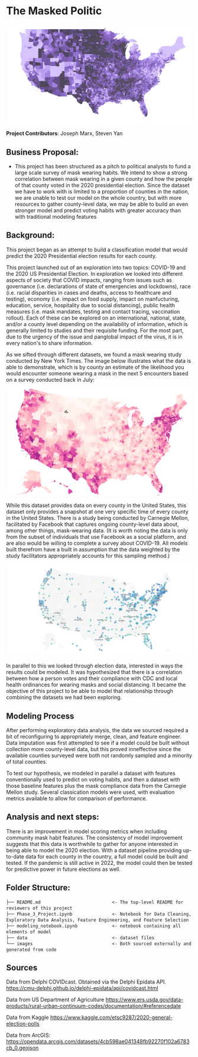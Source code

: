 # The Masked Politic
![country](images/county_conf_by_pop.png)

**Project Contributors**:  Joseph Marx, Steven Yan

## Business Proposal:
- This project has been structured as a pitch to political analysts to fund a large scale survey of mask wearing habits. We intend to show a strong correlation between mask wearing in a given county and how the people of that county voted in the 2020 presidential election. Since the dataset we have to work with is limited to a proportion of counties in the nation, we are unable to test our model on the whole country, but with more resources to gather county-level data, we may be able to build an even stronger model and predict voting habits with greater accuracy than with traditional modeling features

## Background:

This project began as an attempt to build a classification model that would predict the 2020 Presidential election results for each county. 

This project launched out of an exploration into two topics: COVID-19 and the 2020 US Presidential Election. In exploration we looked into different aspects of society that COVID impacts, ranging from issues such as governance (i.e. declarations of state of emergencies and lockdowns), race (i.e. racial disparities in cases and deaths, access to healthcare and testing), economy (i.e. impact on food supply, impact on manfucturing, education, service, hospitality due to social distancing), public health measures (i.e. mask mandates, testing and contact tracing, vaccination rollout).  Each of these can be explored on an international, national, state, and/or a county level depending on the availability of information, which is generally limited to studies and their requisite funding. For the most part, due to the urgency of the issue and panglobal impact of the virus, it is in every nation's to share information.

As we sifted through different datasets, we found a mask wearing study conducted by New York Times. The image below illustrates what the data is able to demonstrate, which is by county an estimate of the likelihood you would encounter someone wearing a mask in the next 5 encounters based on a survey conducted back in July:

<img src='images/fb_mask_data.png'>

While this dataset provides data on every county in the United States, this dataset only provides a snapshot at one very specific time of every county in the United States.  There is a study being conducted by Carnegie Mellon, facilitated by Facebook that captures ongoing county-level data about, among other things, mask-wearing data. (It is worth noting the data is only from the subset of individuals that use Facebook as a social platform, and are also would be willing to complete a survey about COVID-19. All models built therefrom have a built in assumption that the data weighted by the study facilitators appropriately accounts for this sampling method.)

<img src='images/delphi_dec.png'>

In parallel to this we looked through election data, interested in ways the results could be modeled. It was hypothesized that there is a correlation between how a person votes and their compliance with CDC and local health ordinances for wearing masks and social distancing. It became the objective of this project to be able to model that relationship through combining the datasets we had been exploring.

## Modeling Process
After performing exploratory data analysis, the data we sourced required a bit of reconfiguring to appropriately merge, clean, and feature engineer. Data imputation was first attempted to see if a model could be built without collection more county-level data, but this proved inneffective since the available counties surveyed were both not randomly sampled and a minority of total counties.

To test our hypothesis, we modeled in parallel a dataset with features conventionally used to predict on voting habits, and then a dataset with those baseline features plus the mask compliance data from the Carnegie Mellon study. Several classication models were used, with evaluation metrics available to allow for comparison of performance.

## Analysis and next steps:
There is an improvement in model scoring metrics when including community mask habit features. The consistency of model improvement suggests that this data is worthwhile to gather for anyone interested in being able to model the 2020 election. With a dataset pipeline providing up-to-date data for each county in the country, a full model could be built and tested. If the pandemic is still active in 2022, the model could then be tested for predictive power in future elections as well.

## Folder Structure:
```
├── README.md                           <- The top-level README for reviewers of this project
├── Phase_3_Project.ipynb               <- Notebook for Data Cleaning, Exploratory Data Analysis, Feature Engineering, and Feature Selection
├── modeling_notebook.ipynb             <- notebook containing all elements of model
├── data                                <- dataset files
└── images                              <- Both sourced externally and generated from code
```

## Sources

Data from Delphi COVIDcast. Obtained via the Delphi Epidata API. 
https://cmu-delphi.github.io/delphi-epidata/api/covidcast.html

Data from US Department of Agriculture 
https://www.ers.usda.gov/data-products/rural-urban-continuum-codes/documentation/#referencedate

Data from Kaggle
https://www.kaggle.com/etsc9287/2020-general-election-polls

Data from ArcGIS:
https://opendata.arcgis.com/datasets/4cb598ae041348fb92270f102a6783cb_0.geojson
